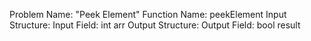 Problem Name: "Peek Element"
Function Name: peekElement
Input Structure:
Input Field: int arr
Output Structure:
Output Field: bool result
